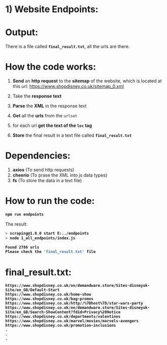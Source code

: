 # 1) Website Endpoints:


# Output:

There is a file called **`final_result.txt`**, all the urls 
are there.



# How the code works:

1. **Send** an **http request** to the **sitemap** of the website,
which is located at this url: https://www.shopdisney.co.uk/sitemap_0.xml

2. Take the **response text**
3. **Parse** the **XML** in the response text
4. **Get** all the **urls** from the `urlset`
5. for each url **get the text of the `loc` tag**
6. **Store** the final result in a text file called 
	**`final_result.txt`**


# Dependencies:

1. **axios** (To send http requests)
2. **cheerio** (To prase the XML into js data types)
3. **fs** (To store the data in a text file)



# How to run the code:

<b>

```bash
npm run endpoints
```
</b>

The result:

<b>

```bash
> scraping@1.0.0 start E:../endpoints
> node 1_all_endpoints/index.js

Found 2786 urls
Please check the 'final_result.txt' file
```
</b>




# final_result.txt:

<b>

```
https://www.shopdisney.co.uk/on/demandware.store/Sites-disneyuk-Site/en_GB/Default-Start
https://www.shopdisney.co.uk/home-show
https://www.shopdisney.co.uk/bag-promos
https://www.shopdisney.co.uk/http//%7Bhost%7D/star-wars-party
https://www.shopdisney.co.uk/on/demandware.store/Sites-disneyuk-Site/en_GB/Search-ShowContent?fdid=Privacy%20Notice
https://www.shopdisney.co.uk/departments/valentines
https://www.shopdisney.co.uk/marvel/movies/marvels-avengers
https://www.shopdisney.co.uk/promotion-inclusions
.
.
.
```
</b>
